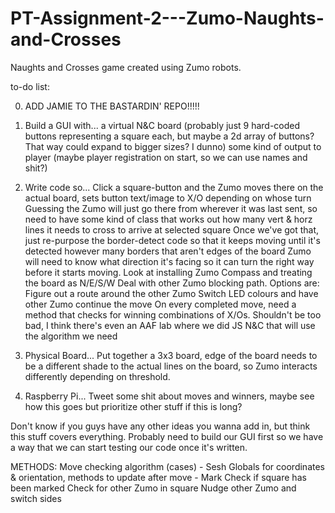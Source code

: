 # PT-Assignment-2---Zumo-Naughts-and-Crosses
Naughts and Crosses game created using Zumo robots.

to-do list:

0. ADD JAMIE TO THE BASTARDIN' REPO!!!!!

1. Build a GUI with...
		a virtual N&C board (probably just 9 hard-coded buttons representing a square each, but maybe a 2d array of buttons? That way could expand to bigger sizes? I dunno)
		some kind of output to player (maybe player registration on start, so we can use names and shit?)

2. Write code so...
		Click a square-button and the Zumo moves there on the actual board, sets button text/image to X/O depending on whose turn
		Guessing the Zumo will just go there from wherever it was last sent, so need to have some kind of class that works out how many vert & horz lines it needs to cross to arrive at selected square
		Once we've got that, just re-purpose the border-detect code so that it keeps moving until it's detected however many borders that aren't edges of the board
		Zumo will need to know what direction it's facing so it can turn the right way before it starts moving.
		Look at installing Zumo Compass and treating the board as N/E/S/W
		Deal with other Zumo blocking path. Options are:
							Figure out a route around the other Zumo
							Switch LED colours and have other Zumo continue the move
		On every completed move, need a method that checks for winning combinations of X/Os. Shouldn't be too bad, I think there's even an AAF lab where we did JS N&C that will use the algorithm we need

3. Physical Board...
		Put together a 3x3 board, edge of the board needs to be a different shade to the actual lines on the board, so Zumo interacts differently depending on threshold.

4. Raspberry Pi...
		Tweet some shit about moves and winners, maybe see how this goes but prioritize other stuff if this is long?

Don't know if you guys have any other ideas you wanna add in, but think this stuff covers everything. Probably need to build our GUI first so we have a way that we can start testing our code once it's written.

METHODS:
	Move checking algorithm (cases) - Sesh
	Globals for coordinates & orientation, methods to update after move - Mark
	Check if square has been marked
	Check for other Zumo in square
	Nudge other Zumo and switch sides